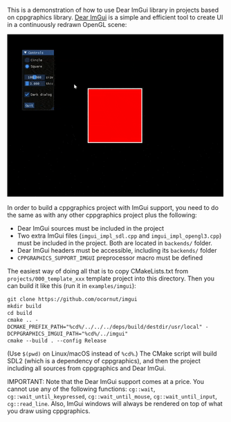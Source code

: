 This is a demonstration of how to use Dear ImGui library in projects based on
cppgraphics library. [Dear ImGui](https://github.com/ocornut/imgui) is a simple
and efficient tool to create UI in a continuously redrawn OpenGL scene:

![cppgraphics and Dear ImGui](../../docs/images/imgui.gif)


In order to build a cppgraphics project with ImGui support, you need to
do the same as with any other cppgraphics project plus the following:

- Dear ImGui sources must be included in the project
- Two extra ImGui files (`imgui_impl_sdl.cpp` and `imgui_impl_opengl3.cpp`)
    must be included in the project. Both are located in `backends/` folder.
- Dear ImGui headers must be accessible, including its `backends/` folder
- `CPPGRAPHICS_SUPPORT_IMGUI` preprocessor macro must be defined


The easiest way of doing all that is to copy CMakeLists.txt from
`projects/000_template_xxx` template project into this directory.
Then you can build it like this (run it in `examples/imgui`):

    git clone https://github.com/ocornut/imgui
    mkdir build
    cd build
    cmake .. -DCMAKE_PREFIX_PATH="%cd%/../../../deps/build/destdir/usr/local" -DCPPGRAPHICS_IMGUI_PATH="%cd%/../imgui"
    cmake --build . --config Release

(Use `$(pwd)` on Linux/macOS instead of `%cd%`.) The CMake script will build
SDL2 (which is a dependency of cppgraphics), and then the project including
all sources from cppgraphics and Dear ImGui.


IMPORTANT: Note that the Dear ImGui support comes at a price. You cannot use any
of the following functions: `cg::wait`, `cg::wait_until_keypressed`,
`cg::wait_until_mouse`, `cg::wait_until_input`, `cg::read_line`. Also, ImGui windows will
always be rendered on top of what you draw using cppgraphics.

